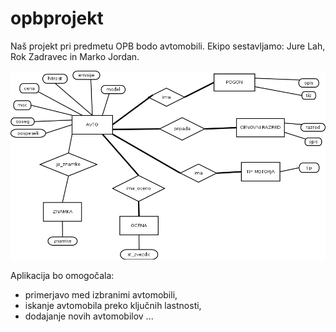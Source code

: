 # opbprojekt

Naš projekt pri predmetu OPB bodo avtomobili. Ekipo sestavljamo: Jure Lah, Rok Zadravec in Marko Jordan.

![ER diagram](ER_Diagram.png)

Aplikacija bo omogočala:
- primerjavo med izbranimi avtomobili,
- iskanje avtomobila preko ključnih lastnosti,
- dodajanje novih avtomobilov 
...

